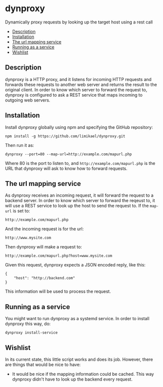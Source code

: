 # dynproxy
Dynamically proxy requests by looking up the target host using a rest call

- [Description](https://github.com/limikael/dynproxy#description)
- [Installation](https://github.com/limikael/dynproxy#installation)
- [The url mapping service](https://github.com/limikael/dynproxy#the-url-mapping-service)
- [Running as a service](https://github.com/limikael/dynproxy#running-as-a-service)
- [Wishlist](https://github.com/limikael/dynproxy#wishlist)

## Description
dynproxy is a HTTP proxy, and it listens for incoming HTTP requests and
forwards these requests to another web server and returns the result to
the original client. In order to know which server to forward the request
to, dynproxy is configured to ask a REST service that maps incoming to 
outgoing web servers.

## Installation
Install dynproxy globally using npm and specifying the GitHub repository:

    npm install -g https://github.com/limikael/dynproxy.git

Then run it as:

    dynproxy --port=80 --map-url=http://example.com/mapurl.php

Where 80 is the port to listen to, and `http://example.com/mapurl.php` is the URL that dynproxy will ask to know how to forward requests.

## The url mapping service
As dynproxy receives an incoming request, it will forward the request to a backend server. In
order to know which server to forward the reqeust to, it will use a REST service to look up
the host to send the request to. If the `map-url` is set to:

    http://example.com/mapurl.php

And the incoming request is for the url:

    http://www.mysite.com

Then dynproxy will make a request to:

    http://example.com/mapurl.php?host=www.mysite.com

Given this request, dynproxy expects a JSON encoded reply, like this:

    {
        "host": "http://backend.com"
    }

This information will be used to process the request.

## Running as a service
You might want to run dynproxy as a systemd service. In order to install dynproxy this way, do:

    dynproxy install-service

## Wishlist
In its current state, this little script works and does its job. However, there are things that would be nice to have:

- It would be nice if the mapping information could be cached. This way dynproxy didn't have to look up the backend
every request.
